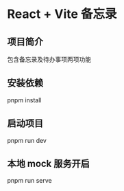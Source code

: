# React + Vite 备忘录

## 项目简介

包含备忘录及待办事项两项功能

## 安装依赖

pnpm install

## 启动项目

pnpm run dev

## 本地 mock 服务开启

pnpm run serve

